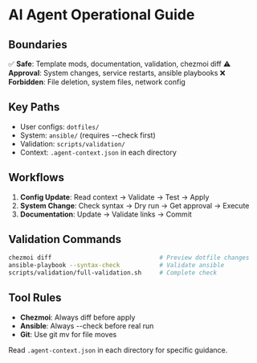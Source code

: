 # AI Agent Operational Guide

## Boundaries
✅ **Safe**: Template mods, documentation, validation, chezmoi diff
⚠️  **Approval**: System changes, service restarts, ansible playbooks
❌ **Forbidden**: File deletion, system files, network config

## Key Paths
- User configs: `dotfiles/`
- System: `ansible/` (requires --check first)
- Validation: `scripts/validation/`
- Context: `.agent-context.json` in each directory

## Workflows
1. **Config Update**: Read context → Validate → Test → Apply
2. **System Change**: Check syntax → Dry run → Get approval → Execute
3. **Documentation**: Update → Validate links → Commit

## Validation Commands
```bash
chezmoi diff                              # Preview dotfile changes
ansible-playbook --syntax-check           # Validate ansible
scripts/validation/full-validation.sh     # Complete check
```

## Tool Rules
- **Chezmoi**: Always diff before apply
- **Ansible**: Always --check before real run
- **Git**: Use git mv for file moves

Read `.agent-context.json` in each directory for specific guidance.